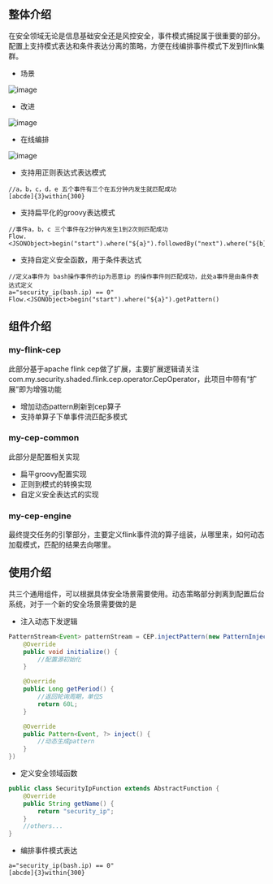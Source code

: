 ## 整体介绍
在安全领域无论是信息基础安全还是风控安全，事件模式捕捉属于很重要的部分。配置上支持模式表达和条件表达分离的策略，方便在线编排事件模式下发到flink集群。

* 场景

![image](https://github.com/huzhanchi/flink-cep/blob/main/images/intro.png)
* 改进

![image](https://github.com/huzhanchi/flink-cep/blob/main/images/enhance.png)
* 在线编排

![image](https://github.com/huzhanchi/flink-cep/blob/main/images/edit.png)
* 支持用正则表达式表达模式
```aidl
//a，b，c，d，e 五个事件有三个在五分钟内发生就匹配成功
[abcde]{3}within{300}
```
* 支持扁平化的groovy表达模式
```aidl
//事件a，b，c 三个事件在2分钟内发生1到2次则匹配成功
Flow.<JSONObject>begin("start").where("${a}").followedBy("next").where("${b}").or("${c}").times(1,2).within(120).getPattern()
```
* 支持自定义安全函数，用于条件表达式
```aidl
//定义a事件为 bash操作事件的ip为恶意ip 的操作事件则匹配成功，此处a事件是由条件表达式定义
a="security_ip(bash.ip) == 0"
Flow.<JSONObject>begin("start").where("${a}").getPattern()
```
## 组件介绍
### my-flink-cep
此部分基于apache flink cep做了扩展，主要扩展逻辑请关注com.my.security.shaded.flink.cep.operator.CepOperator，此项目中带有“扩展”即为增强功能

* 增加动态pattern刷新到cep算子
* 支持单算子下单事件流匹配多模式

### my-cep-common
此部分是配置相关实现
* 扁平groovy配置实现
* 正则到模式的转换实现
* 自定义安全表达式的实现

### my-cep-engine
最终提交任务的引擎部分，主要定义flink事件流的算子组装，从哪里来，如何动态加载模式，匹配的结果去向哪里。

## 使用介绍
共三个通用组件，可以根据具体安全场景需要使用。动态策略部分剥离到配置后台系统，对于一个新的安全场景需要做的是
* 注入动态下发逻辑
```java
PatternStream<Event> patternStream = CEP.injectPattern(new PatternInjectFunction() {
    @Override
    public void initialize() {
        //配置源初始化
    }

    @Override
    public Long getPeriod() {
        //返回轮询周期，单位S
        return 60L;
    }

    @Override
    public Pattern<Event, ?> inject() {
        //动态生成pattern
    }
})
```
* 定义安全领域函数
```java
public class SecurityIpFunction extends AbstractFunction {
    @Override
    public String getName() {
        return "security_ip";
    }
    //others...
}
```

* 编排事件模式表达
```aidl
a="security_ip(bash.ip) == 0"
[abcde]{3}within{300}
```
